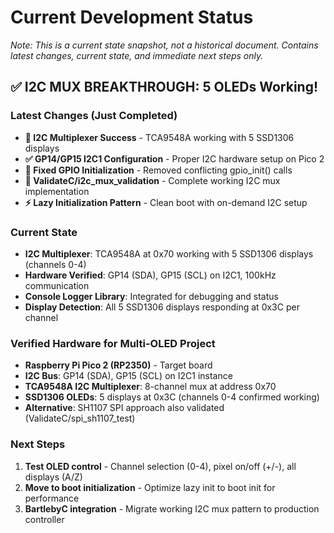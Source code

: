 # Current Development Status
*Note: This is a current state snapshot, not a historical document. Contains latest changes, current state, and immediate next steps only.*

## ✅ I2C MUX BREAKTHROUGH: 5 OLEDs Working!

### Latest Changes (Just Completed)
- **🚀 I2C Multiplexer Success** - TCA9548A working with 5 SSD1306 displays
- **✅ GP14/GP15 I2C1 Configuration** - Proper I2C hardware setup on Pico 2
- **🔧 Fixed GPIO Initialization** - Removed conflicting gpio_init() calls
- **🎯 ValidateC/i2c_mux_validation** - Complete working I2C mux implementation
- **⚡ Lazy Initialization Pattern** - Clean boot with on-demand I2C setup

### Current State
- **I2C Multiplexer**: TCA9548A at 0x70 working with 5 SSD1306 displays (channels 0-4)
- **Hardware Verified**: GP14 (SDA), GP15 (SCL) on I2C1, 100kHz communication
- **Console Logger Library**: Integrated for debugging and status
- **Display Detection**: All 5 SSD1306 displays responding at 0x3C per channel

### Verified Hardware for Multi-OLED Project
- **Raspberry Pi Pico 2 (RP2350)** - Target board
- **I2C Bus**: GP14 (SDA), GP15 (SCL) on I2C1 instance
- **TCA9548A I2C Multiplexer**: 8-channel mux at address 0x70
- **SSD1306 OLEDs**: 5 displays at 0x3C (channels 0-4 confirmed working)
- **Alternative**: SH1107 SPI approach also validated (ValidateC/spi_sh1107_test)

### Next Steps
1. **Test OLED control** - Channel selection (0-4), pixel on/off (+/-), all displays (A/Z)
2. **Move to boot initialization** - Optimize lazy init to boot init for performance
3. **BartlebyC integration** - Migrate working I2C mux pattern to production controller